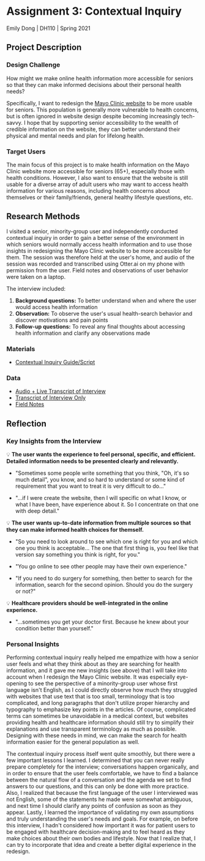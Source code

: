 # Assignment 3: Contextual Inquiry

Emily Dong | DH110 | Spring 2021

## Project Description

### Design Challenge

How might we make online health information more accessible for seniors so that they can make informed decisions about their personal health needs? 

Specifically, I want to redesign the [Mayo Clinic website](https://www.mayoclinic.org/) to be more usable for seniors. This population is generally more vulnerable to health concerns, but is often ignored in website design despite becoming increasingly tech-savvy. I hope that by supporting senior accessibility to the wealth of credible information on the website, they can better understand their physical and mental needs and plan for lifelong health.

### Target Users
The main focus of this project is to make health information on the Mayo Clinic website more accessible for seniors (65+), especially those with health conditions. However, I also want to ensure that the website is still usable for a diverse array of adult users who may want to access health information for various reasons, including health concerns about themselves or their family/friends, general healthy lifestyle questions, etc.

## Research Methods
I visited a senior, minority-group user and independently conducted contextual inquiry in order to gain a better sense of the environment in which seniors would normally access health information and to use those insights in redesigning the Mayo Clinic website to be more accessible for them. The session was therefore held at the user's home, and audio of the session was recorded and transcribed using Otter.ai on my phone with permission from the user. Field notes and observations of user behavior were taken on a laptop.
 
The interview included:
1. **Background questions:** To better understand when and where the user would access health information 
2. **Observation:** To observe the user's usual health-search behavior and discover motivations and pain points
3. **Follow-up questions:** To reveal any final thoughts about accessing health information and clarify any observations made

### Materials
* [Contextual Inquiry Guide/Script](https://docs.google.com/document/d/1zNHiBzdG5Y8lv5J38GJoqpJONRAYYMMKfFZCLkaLXdY/edit?usp=sharing)

### Data
* [Audio + Live Transcript of Interview](https://otter.ai/u/143CuTXnuweLRTeHz_ZRM0jk-Os)
* [Transcript of Interview Only](https://docs.google.com/document/d/1wEfhU8yfb0pqXnI6XKYqwaGexaXYt36zgwX7lbkksfI/edit?usp=sharing)
* [Field Notes](https://docs.google.com/document/d/1oOFrh0s3qjZ9RsDALjlodB7VDqvL728tthr8Z_610KA/edit?usp=sharing)

## Reflection

### Key Insights from the Interview

:bulb: **The user wants the experience to feel personal, specific, and efficient. Detailed information needs to be presented clearly and relevantly.**
* "Sometimes some people write something that you think, "Oh, it's so much detail", you know, and so hard to understand or some kind of requirement that you want to treat it is very difficult to do..."

* "...if I were create the website, then I will specific on what I know, or what I have been, have experience about it. So I concentrate on that one with deep detail."

:bulb: **The user wants up-to-date information from multiple sources so that they can make informed health choices for themself.** 
* "So you need to look around to see which one is right for you and which one you think is acceptable... The one that first thing is, you feel like that version say something you think is right, for you."

* "You go online to see other people may have their own experience."

* "If you need to do surgery for something, then better to search for the information, search for the second opinion. Should you do the surgery or not?"

:bulb: **Healthcare providers should be well-integrated in the online experience.**
* "...sometimes you get your doctor first. Because he knew about your condition better than yourself."

### Personal Insights
Performing contextual inquiry really helped me empathize with how a senior user feels and what they think about as they are searching for health information, and it gave me new insights (see above) that I will take into account when I redesign the Mayo Clinic website. It was especially eye-opening to see the perspective of a minority-group user whose first language isn't English, as I could directly observe how much they struggled with websites that use text that is too small, terminology that is too complicated, and long paragraphs that don't utilize proper hierarchy and typography to emphasize key points in the articles. Of course, complicated terms can sometimes be unavoidable in a medical context, but websites providing health and healthcare information should still try to simplify their explanations and use transparent terminology as much as possible. Designing with these needs in mind, we can make the search for health information easier for the general population as well.

The contextual inquiry process itself went quite smoothly, but there were a few important lessons I learned. I determined that you can never really prepare completely for the interview; conversations happen organically, and in order to ensure that the user feels comfortable, we have to find a balance between the natural flow of a conversation and the agenda we set to find answers to our questions, and this can only be done with more practice. Also, I realized that because the first language of the user I interviewed was not English, some of the statements he made were somewhat ambiguous, and next time I should clarify any points of confusion as soon as they appear. Lastly, I learned the importance of validating my own assumptions and truly understanding the user's needs and goals. For example, on  before this interview, I hadn't considered how important it was for patient users to be engaged with healthcare decision-making and to feel heard as they make choices about their own bodies and lifestyle. Now that I realize that, I can try to incorporate that idea and create a better digital experience in the redesign.
